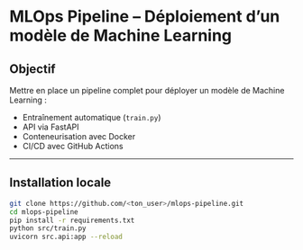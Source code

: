 #  MLOps Pipeline – Déploiement d’un modèle de Machine Learning

##  Objectif
Mettre en place un pipeline complet pour déployer un modèle de Machine Learning :
- Entraînement automatique (`train.py`)
- API via FastAPI
- Conteneurisation avec Docker
- CI/CD avec GitHub Actions

---

##  Installation locale

```bash
git clone https://github.com/<ton_user>/mlops-pipeline.git
cd mlops-pipeline
pip install -r requirements.txt
python src/train.py
uvicorn src.api:app --reload
